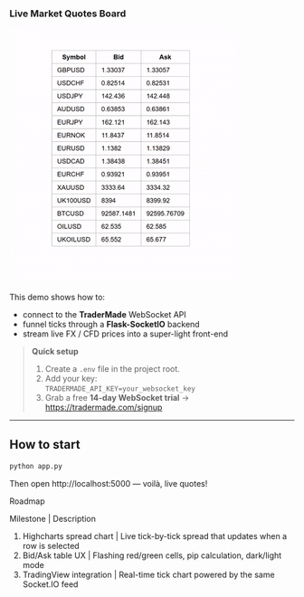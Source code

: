 ### Live Market Quotes Board  
![Demo GIF](./liverates.gif)

This demo shows how to:

* connect to the **TraderMade** WebSocket API  
* funnel ticks through a **Flask-SocketIO** backend  
* stream live FX / CFD prices into a super-light front-end

> **Quick setup**  
> 1. Create a `.env` file in the project root.  
> 2. Add your key:  
>    `TRADERMADE_API_KEY=your_websocket_key`  
> 3. Grab a free **14-day WebSocket trial** → <https://tradermade.com/signup>

---

## How to start

```bash
python app.py
```

Then open http://localhost:5000 — voilà, live quotes!

Roadmap

Milestone | Description
1. Highcharts spread chart | Live tick-by-tick spread that updates when a row is selected
2. Bid/Ask table UX | Flashing red/green cells, pip calculation, dark/light mode
3. TradingView integration | Real-time tick chart powered by the same Socket.IO feed
